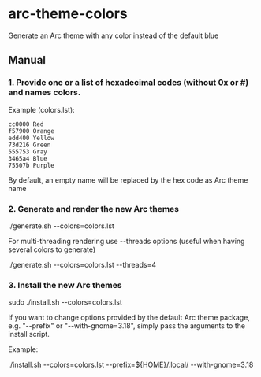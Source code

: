 # arc-theme-colors
Generate an Arc theme with any color instead of the default blue

## Manual

### 1. Provide one or a list of hexadecimal codes (without 0x or #) and names colors.

Example (colors.lst):

```
cc0000 Red
f57900 Orange
edd400 Yellow
73d216 Green
555753 Gray
3465a4 Blue
75507b Purple
```

By default, an empty name will be replaced by the hex code as Arc theme name

### 2. Generate and render the new Arc themes

./generate.sh --colors=colors.lst

For multi-threading rendering use --threads options (useful when having several colors to generate)

./generate.sh --colors=colors.lst --threads=4

### 3. Install the new Arc themes

sudo ./install.sh --colors=colors.lst

If you want to change options provided by the default Arc theme package, e.g. "--prefix" or "--with-gnome=3.18", simply pass the arguments to the install script.

Example:

./install.sh --colors=colors.lst --prefix=${HOME}/.local/ --with-gnome=3.18
